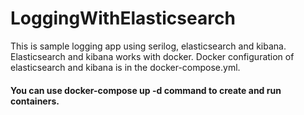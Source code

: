 # LoggingWithElasticsearch
This is sample logging app using serilog, elasticsearch and kibana. Elasticsearch and kibana works with docker. 
Docker configuration of elasticsearch and kibana is in the docker-compose.yml. 
#### You can use docker-compose up -d command to create and run containers.
